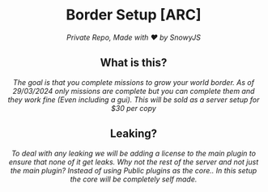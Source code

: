 <h1 align="center">Border Setup [ARC]</h1><div align="center">
<i>Private Repo, Made with ❤️ by SnowyJS</i>

<h2 align="center">What is this?</h2><div align="center">
<i>The goal is that you complete missions to grow your world border. As of 29/03/2024 only missions are complete but you can complete them and they work fine (Even including a gui). This will be sold as a server setup for $30 per copy</i>

<h2 align="center">Leaking?</h2><div align="center">
<i>To deal with any leaking we will be adding a license to the main plugin to ensure that none of it get leaks. Why not the rest of the server and not just the main plugin? Instead of using Public plugins as the core.. In this setup the core will be completely self made.</i>
